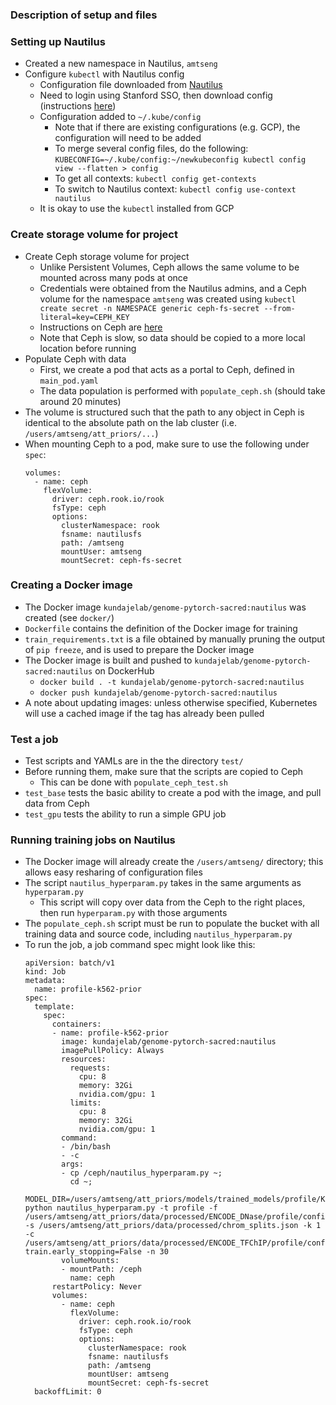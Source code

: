 ### Description of setup and files

### Setting up Nautilus
- Created a new namespace in Nautilus, `amtseng`
- Configure `kubectl` with Nautilus config
	- Configuration file downloaded from [Nautilus](https://nautilus.optiputer.net/)
	- Need to login using Stanford SSO, then download config (instructions [here](https://ucsd-prp.gitlab.io/userdocs/start/quickstart/))
	- Configuration added to `~/.kube/config`
		- Note that if there are existing configurations (e.g. GCP), the configuration will need to be added
		- To merge several config files, do the following:
			`KUBECONFIG=~/.kube/config:~/newkubeconfig kubectl config view --flatten > config`
		- To get all contexts: `kubectl config get-contexts`
		- To switch to Nautilus context: `kubectl config use-context nautilus`
	- It is okay to use the `kubectl` installed from GCP

### Create storage volume for project
- Create Ceph storage volume for project
	- Unlike Persistent Volumes, Ceph allows the same volume to be mounted across many pods at once
	- Credentials were obtained from the Nautilus admins, and a Ceph volume for the namespace `amtseng` was created using `kubectl create secret -n NAMESPACE generic ceph-fs-secret --from-literal=key=CEPH_KEY`
	- Instructions on Ceph are [here](https://ucsd-prp.gitlab.io/userdocs/storage/ceph/)
	- Note that Ceph is slow, so data should be copied to a more local location before running
- Populate Ceph with data
	- First, we create a pod that acts as a portal to Ceph, defined in `main_pod.yaml`
	- The data population is performed with `populate_ceph.sh` (should take around 20 minutes)
- The volume is structured such that the path to any object in Ceph is identical to the absolute path on the lab cluster (i.e. `/users/amtseng/att_priors/...`)
- When mounting Ceph to a pod, make sure to use the following under `spec`:
	```
	volumes:
	  - name: ceph
	    flexVolume:
	      driver: ceph.rook.io/rook
	      fsType: ceph
	      options:
	        clusterNamespace: rook
	        fsname: nautilusfs
	        path: /amtseng
	        mountUser: amtseng
	        mountSecret: ceph-fs-secret
	```

### Creating a Docker image
- The Docker image `kundajelab/genome-pytorch-sacred:nautilus` was created (see `docker/`)
- `Dockerfile` contains the definition of the Docker image for training
- `train_requirements.txt` is a file obtained by manually pruning the output of `pip freeze`, and is used to prepare the Docker image
- The Docker image is built and pushed to `kundajelab/genome-pytorch-sacred:nautilus` on DockerHub
	- `docker build . -t kundajelab/genome-pytorch-sacred:nautilus`
	- `docker push kundajelab/genome-pytorch-sacred:nautilus`
- A note about updating images: unless otherwise specified, Kubernetes will use a cached image if the tag has already been pulled

### Test a job
- Test scripts and YAMLs are in the the directory `test/`
- Before running them, make sure that the scripts are copied to Ceph
	- This can be done with `populate_ceph_test.sh`
- `test_base` tests the basic ability to create a pod with the image, and pull data from Ceph
- `test_gpu` tests the ability to run a simple GPU job

### Running training jobs on Nautilus
- The Docker image will already create the `/users/amtseng/` directory; this allows easy resharing of configuration files
- The script `nautilus_hyperparam.py` takes in the same arguments as `hyperparam.py`
	- This script will copy over data from the Ceph to the right places, then run `hyperparam.py` with those arguments
- The `populate_ceph.sh` script must be run to populate the bucket with all training data and source code, including `nautilus_hyperparam.py`
- To run the job, a job command spec might look like this:
	```
	apiVersion: batch/v1
	kind: Job
	metadata:
	  name: profile-k562-prior
	spec:
	  template:
	    spec:
	      containers:
	      - name: profile-k562-prior
	        image: kundajelab/genome-pytorch-sacred:nautilus
	        imagePullPolicy: Always
	        resources:
	          requests:
	            cpu: 8
	            memory: 32Gi
	            nvidia.com/gpu: 1
	          limits:
	            cpu: 8
	            memory: 32Gi
	            nvidia.com/gpu: 1
	        command:
	        - /bin/bash
	        - -c
	        args:
	        - cp /ceph/nautilus_hyperparam.py ~;
	          cd ~;
	          MODEL_DIR=/users/amtseng/att_priors/models/trained_models/profile/K562_prior python nautilus_hyperparam.py -t profile -f /users/amtseng/att_priors/data/processed/ENCODE_DNase/profile/config/K562/K562_training_paths.json -s /users/amtseng/att_priors/data/processed/chrom_splits.json -k 1 -c /users/amtseng/att_priors/data/processed/ENCODE_TFChIP/profile/config/K562/K562_config.json train.early_stopping=False -n 30
	        volumeMounts:
	        - mountPath: /ceph
	          name: ceph
	      restartPolicy: Never
	      volumes:
	        - name: ceph
	          flexVolume:
	            driver: ceph.rook.io/rook
	            fsType: ceph
	            options:
	              clusterNamespace: rook
	              fsname: nautilusfs
	              path: /amtseng
	              mountUser: amtseng
	              mountSecret: ceph-fs-secret
	  backoffLimit: 0
	```

